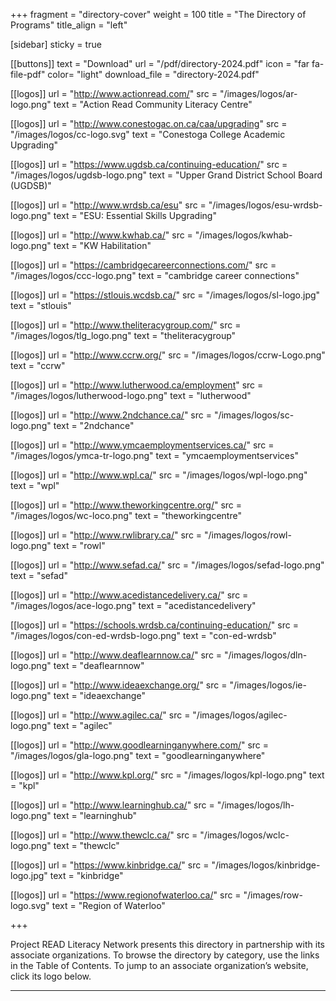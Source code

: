 +++
fragment = "directory-cover"
weight = 100
title = "The Directory of Programs"
title_align = "left"

[sidebar]
  sticky = true
  
[[buttons]]
  text = "Download"
  url = "/pdf/directory-2024.pdf"
  icon = "far fa-file-pdf"
  color= "light"
  download_file = "directory-2024.pdf"
  
[[logos]]
  url = "http://www.actionread.com/"
  src = "/images/logos/ar-logo.png"
  text = "Action Read Community Literacy Centre"

[[logos]]
  url = "http://www.conestogac.on.ca/caa/upgrading"
  src = "/images/logos/cc-logo.svg"
  text = "Conestoga College Academic Upgrading"

[[logos]]
  url = "https://www.ugdsb.ca/continuing-education/"
  src = "/images/logos/ugdsb-logo.png"
  text = "Upper Grand District School Board (UGDSB)"
  
[[logos]]
  url = "http://www.wrdsb.ca/esu"
  src = "/images/logos/esu-wrdsb-logo.png"
  text = "ESU: Essential Skills Upgrading"
  
[[logos]]
  url = "http://www.kwhab.ca/"
  src = "/images/logos/kwhab-logo.png"
  text = "KW Habilitation"
  
[[logos]]
  url = "https://cambridgecareerconnections.com/"
  src = "/images/logos/ccc-logo.png"
  text = "cambridge career connections"
  
[[logos]]
  url = "https://stlouis.wcdsb.ca/"
  src = "/images/logos/sl-logo.jpg"
  text = "stlouis"
  
[[logos]]
  url = "http://www.theliteracygroup.com/"
  src = "/images/logos/tlg_logo.png"
  text = "theliteracygroup"
  
[[logos]]
  url = "http://www.ccrw.org/"
  src = "/images/logos/ccrw-Logo.png"
  text = "ccrw"
  
[[logos]]
  url = "http://www.lutherwood.ca/employment"
  src = "/images/logos/lutherwood-logo.png"
  text = "lutherwood"
  
[[logos]]
  url = "http://www.2ndchance.ca/"
  src = "/images/logos/sc-logo.png"
  text = "2ndchance"  
  
[[logos]]
  url = "http://www.ymcaemploymentservices.ca/"
  src = "/images/logos/ymca-tr-logo.png"
  text = "ymcaemploymentservices" 

[[logos]]
  url = "http://www.wpl.ca/"
  src = "/images/logos/wpl-logo.png"
  text = "wpl" 
  
[[logos]]
  url = "http://www.theworkingcentre.org/"
  src = "/images/logos/wc-loco.png"
  text = "theworkingcentre"   
  
[[logos]]
  url = "http://www.rwlibrary.ca/"
  src = "/images/logos/rowl-logo.png"
  text = "rowl"   

[[logos]]
  url = "http://www.sefad.ca/"
  src = "/images/logos/sefad-logo.png"
  text = "sefad"  

[[logos]]
  url = "http://www.acedistancedelivery.ca/"
  src = "/images/logos/ace-logo.png"
  text = "acedistancedelivery"  

[[logos]]
  url = "https://schools.wrdsb.ca/continuing-education/"
  src = "/images/logos/con-ed-wrdsb-logo.png"
  text = "con-ed-wrdsb"  

[[logos]]
  url = "http://www.deaflearnnow.ca/"
  src = "/images/logos/dln-logo.png"
  text = "deaflearnnow"  

[[logos]]
  url = "http://www.ideaexchange.org/"
  src = "/images/logos/ie-logo.png"
  text = "ideaexchange" 

[[logos]]
  url = "http://www.agilec.ca/"
  src = "/images/logos/agilec-logo.png"
  text = "agilec"  

[[logos]]
  url = "http://www.goodlearninganywhere.com/"
  src = "/images/logos/gla-logo.png"
  text = "goodlearninganywhere"  

[[logos]]
  url = "http://www.kpl.org/"
  src = "/images/logos/kpl-logo.png"
  text = "kpl" 

[[logos]]
  url = "http://www.learninghub.ca/"
  src = "/images/logos/lh-logo.png"
  text = "learninghub"  

[[logos]]
  url = "http://www.thewclc.ca/"
  src = "/images/logos/wclc-logo.png"
  text = "thewclc"  

[[logos]]
  url = "https://www.kinbridge.ca/"
  src = "/images/logos/kinbridge-logo.jpg"
  text = "kinbridge"  
  
[[logos]]
  url = "https://www.regionofwaterloo.ca/"
  src = "/images/row-logo.svg"
  text = "Region of Waterloo"  


+++

Project READ Literacy Network presents this directory in partnership with its associate organizations. To browse the directory by category, use the links in the Table of Contents. To jump to an associate organization’s website, click its logo below. 

***
